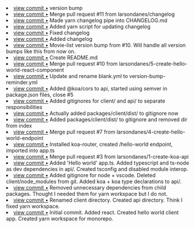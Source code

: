 <li> <a href="http://github.com/larsondanes/movie-list/commit/511cc981eab0909c8c30377a3b55fb948a1f0adb">view commit &bull;</a> version bump</li> 
<li> <a href="http://github.com/larsondanes/movie-list/commit/1e2832e243031a130e849e68b011ade08c657c9e">view commit &bull;</a> Merge pull request #11 from larsondanes/changelog</li> 
<li> <a href="http://github.com/larsondanes/movie-list/commit/9446a48d0e3d010246fded3d0c924392cce9a028">view commit &bull;</a> Made yarn changelog pipe into CHANGELOG.md</li> 
<li> <a href="http://github.com/larsondanes/movie-list/commit/f0393505c3dbc5e55524b0ecca082524769aa3c7">view commit &bull;</a> Added yarn script for updating changelog</li> 
<li> <a href="http://github.com/larsondanes/movie-list/commit/497f238bd4fc2b2fd1ee706c11570977c7ce8408">view commit &bull;</a> Fixed changelog</li> 
<li> <a href="http://github.com/larsondanes/movie-list/commit/41fd2e6a0e3170471063143a1cdb4bd0fbd5a547">view commit &bull;</a> Added changelog</li> 
<li> <a href="http://github.com/larsondanes/movie-list/commit/55fb9762bc59ce86f2cca41dc8e021f29b8da30d">view commit &bull;</a> Movie-list version bump from #10. Will handle all version bumps like this from now on.</li> 
<li> <a href="http://github.com/larsondanes/movie-list/commit/58bcec96edd239dbb87ca2bf0eb12250d7cb6e94">view commit &bull;</a> Create README.md</li> 
<li> <a href="http://github.com/larsondanes/movie-list/commit/3fff5bd9cb8208b3f944624a6208b142dc424865">view commit &bull;</a> Merge pull request #10 from larsondanes/5-create-hello-world-react-component</li> 
<li> <a href="http://github.com/larsondanes/movie-list/commit/517e1c16edc17a2064cb96e3189440be08fc8a8b">view commit &bull;</a> Update and rename blank.yml to version-bump-reminder.yml</li> 
<li> <a href="http://github.com/larsondanes/movie-list/commit/40a06f965839b437b42f0767b05d0bebd4ffc06a">view commit &bull;</a> Added @koa/cors to api, started using semver in package.json files, close #5</li> 
<li> <a href="http://github.com/larsondanes/movie-list/commit/3bd639038de091e987044ac75c86fb1b467c25b1">view commit &bull;</a> Added gitignores for client/ and api/ to separate responsibilities</li> 
<li> <a href="http://github.com/larsondanes/movie-list/commit/530eb370a7b7d627237968426a14fb01d45e2004">view commit &bull;</a> Actually added packages/client/dist/ to gitignore now</li> 
<li> <a href="http://github.com/larsondanes/movie-list/commit/69fea1051177b0c5d76cd22094d10ee77a5896db">view commit &bull;</a> Added packages/client/dist/ to gitignore and removed dir from index</li> 
<li> <a href="http://github.com/larsondanes/movie-list/commit/18c04404bf4985b7e37befb87272252c15d29214">view commit &bull;</a> Merge pull request #7 from larsondanes/4-create-hello-world-endpoint</li> 
<li> <a href="http://github.com/larsondanes/movie-list/commit/69d48fa3d4c5bbe0cc5604d5166efd515c2ff163">view commit &bull;</a> Installed koa-router, created /hello-world endpoint, imported into app.ts</li> 
<li> <a href="http://github.com/larsondanes/movie-list/commit/74fac99dba9c77586ffe7d87f4f2d279b63d526b">view commit &bull;</a> Merge pull request #3 from larsondanes/1-create-koa-api</li> 
<li> <a href="http://github.com/larsondanes/movie-list/commit/d674698cc58a30943eb410fd95d2153a73c366ff">view commit &bull;</a> Added 'Hello world' app.ts. Added typescript and ts-node as dev dependencies in api/. Created tsconfig and disabled module interop.</li> 
<li> <a href="http://github.com/larsondanes/movie-list/commit/8fee2c5229fd9f6bdad23576a3b0a7c24fd3c515">view commit &bull;</a> Added gitignore for node + vscode. Deleted client/node_modules from git. Added koa + koa type declarations to api/.</li> 
<li> <a href="http://github.com/larsondanes/movie-list/commit/f8f34d4f9f4e189048f316206e8d247a139cf596">view commit &bull;</a> Removed unnecessary dependencies from child packages. Thought I needed them for yarn workspace but I do not.</li> 
<li> <a href="http://github.com/larsondanes/movie-list/commit/8487147b3efb1f6a04bbc85c1adbec2d03085e62">view commit &bull;</a> Renamed client directory. Created api directory. Think I fixed yarn workspace.</li> 
<li> <a href="http://github.com/larsondanes/movie-list/commit/c1ed992304df689d39d4fb7a49c3d0a57710f314">view commit &bull;</a> Initial commit. Added react. Created hello world client app. Created yarn workspace for monorepo.</li> 